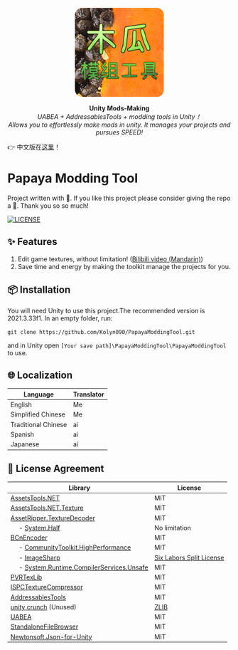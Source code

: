 <p align="center">
  <img src="./images/Untitled13_20250804203827_1024x1024x32.png" alt="木瓜模组工具" width="200" height="200">
</p>

<p align="center">
  <b>Unity Mods-Making</b><br>
  <i>UABEA + AddressablesTools + modding tools in Unity！<br/> Allows you to effortlessly make mods in unity. It manages your projects and pursues SPEED! </i>
</p>

👉 中文版在[这里](./README_zh.md)！

# Papaya Modding Tool
Project written with 💖. If you like this project please consider giving the repo a 🌟. Thank you so so much!

<a href="https://github.com/kolyn090/PapayaModdingTool/blob/main/LICENSE">
  <img src="https://img.shields.io/github/license/kolyn090/papayamoddingtool.svg" alt="LICENSE">
</a>

## ✨ Features
1. Edit game textures, without limitation! ([Bilibili video (Mandarin)](https://www.bilibili.com/video/BV1oTN7zuEm3/?share_source=copy_web&vd_source=7386bc2c7dbfc678277dc2383823cbbb))
2. Save time and energy by making the toolkit manage the projects for you.

## 📦 Installation
You will need Unity to use this project.The recommended version is 2021.3.33f1. In an empty folder, run:
```
git clone https://github.com/Kolyn090/PapayaModdingTool.git
```
and in Unity open `[Your save path]\PapayaModdingTool\PapayaModdingTool` to use.

## 🌐 Localization
| Language | Translator |
| --- | --- |
| English | Me |
| Simplified Chinese | Me |
| Traditional Chinese | ai |
| Spanish | ai |
| Japanese | ai |

## 📄 License Agreement

| **Library** | **License** |
| ---- | ---- |
| [AssetsTools.NET](https://github.com/nesrak1/AssetsTools.NET) | MIT |
| [AssetsTools.NET.Texture](https://github.com/nesrak1/AssetsTools.NET/tree/main/AssetsTools.NET.Texture) | MIT |
| [AssetRipper.TextureDecoder](https://github.com/AssetRipper/TextureDecoder) | MIT |
| &nbsp;&nbsp;&nbsp;&nbsp; - [System.Half](https://gist.github.com/vermorel/1d5c0212752b3e611faf84771ad4ff0d) | No limitation |
| [BCnEncoder](https://github.com/Nominom/BCnEncoder.NET) | MIT |
| &nbsp;&nbsp;&nbsp;&nbsp; - [CommunityToolkit.HighPerformance](https://www.nuget.org/packages/CommunityToolkit.HighPerformance/) | MIT |
| &nbsp;&nbsp;&nbsp;&nbsp; - [ImageSharp](https://github.com/SixLabors/ImageSharp?tab=readme-ov-file) | [Six Labors Split License](https://github.com/SixLabors/ImageSharp?tab=License-1-ov-file) |
| &nbsp;&nbsp;&nbsp;&nbsp; - [System.Runtime.CompilerServices.Unsafe](https://www.nuget.org/packages/system.runtime.compilerservices.unsafe/) | MIT |
| [PVRTexLib](https://github.com/YingFengTingYu/PVRTexLib.NET) | MIT |
| [ISPCTextureCompressor](https://github.com/GameTechDev/ISPCTextureCompressor) | MIT |
| [AddressablesTools](https://github.com/nesrak1/AddressablesTools) | MIT |
| [unity crunch](https://github.com/Unity-Technologies/crunch/tree/unity) (Unused) | [ZLIB](https://github.com/Unity-Technologies/crunch/tree/unity?tab=License-1-ov-file) |
| [UABEA](https://github.com/nesrak1/UABEA) | MIT |
| [StandaloneFileBrowser](https://github.com/gkngkc/UnityStandaloneFileBrowser) | MIT |
| [Newtonsoft.Json-for-Unity](https://github.com/applejag/Newtonsoft.Json-for-Unity) | MIT |
